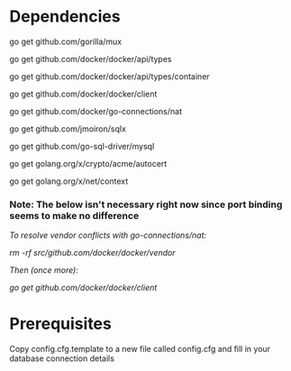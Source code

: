 # Dependencies
go get github.com/gorilla/mux

go get github.com/docker/docker/api/types 

go get github.com/docker/docker/api/types/container

go get github.com/docker/docker/client

go get github.com/docker/go-connections/nat

go get github.com/jmoiron/sqlx

go get github.com/go-sql-driver/mysql

go get golang.org/x/crypto/acme/autocert

go get golang.org/x/net/context

### Note: The below isn't necessary right now since port binding seems to make no difference
*To resolve vendor conflicts with go-connections/nat:*

*rm -rf src/github.com/docker/docker/vendor*

*Then (once more):*

*go get github.com/docker/docker/client*

# Prerequisites
Copy config.cfg.template to a new file called config.cfg and fill in your database connection details
